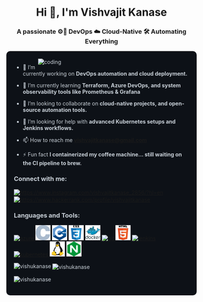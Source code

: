 <h1 align="center">Hi 👋, I'm Vishvajit Kanase</h1>
<h3 align="center">A passionate ⚙️🚀 DevOps ☁️ Cloud-Native 🛠️ Automating Everything</h3>
<div style="background-color:#0d1117; color:#c9d1d9; padding:20px; border-radius:10px">

<img align="right" alt="coding" width="400" src="https://camo.githubusercontent.com/130ffc354b6ee3c8c9e506276e598bf4e19ea7950df203dacf6aeee4fc543a50/68747470733a2f2f616e616c7974696373696e6469616d61672e636f6d2f77702d636f6e74656e742f75706c6f6164732f323031382f31322f646576656c6f7065722d6472696262626c652e676966">

- 🔭 I’m currently working on **DevOps automation and cloud deployment.**

- 🌱 I’m currently learning **Terraform, Azure DevOps, and system observability tools like Prometheus & Grafana**

- 👯 I’m looking to collaborate on **cloud-native projects, and open-source automation tools.**

- 🤝 I’m looking for help with **advanced Kubernetes setups and Jenkins workflows.**

- 📫 How to reach me **vishvajitkanase@gmail.com**

- ⚡ Fun fact **I containerized my coffee machine... still waiting on the CI pipeline to brew.**

<h3 align="left">Connect with me:</h3>
<p align="left">
<a href="https://instagram.com/https://www.instagram.com/vishvajitkanase_2856/?hl=en" target="blank"><img align="center" src="https://raw.githubusercontent.com/rahuldkjain/github-profile-readme-generator/master/src/images/icons/Social/instagram.svg" alt="https://www.instagram.com/vishvajitkanase_2856/?hl=en" height="30" width="40" /></a>
<a href="https://www.hackerrank.com/https://www.hackerrank.com/profile/vishvajitkanase" target="blank"><img align="center" src="https://raw.githubusercontent.com/rahuldkjain/github-profile-readme-generator/master/src/images/icons/Social/hackerrank.svg" alt="https://www.hackerrank.com/profile/vishvajitkanase" height="30" width="40" /></a>
</p>

<h3 align="left">Languages and Tools:</h3>
<p align="left"> <a href="https://azure.microsoft.com/en-in/" target="_blank" rel="noreferrer"> <img src="https://www.vectorlogo.zone/logos/microsoft_azure/microsoft_azure-icon.svg" alt="azure" width="40" height="40"/> </a> <a href="https://www.cprogramming.com/" target="_blank" rel="noreferrer"> <img src="https://raw.githubusercontent.com/devicons/devicon/master/icons/c/c-original.svg" alt="c" width="40" height="40"/> </a> <a href="https://www.w3schools.com/cpp/" target="_blank" rel="noreferrer"> <img src="https://raw.githubusercontent.com/devicons/devicon/master/icons/cplusplus/cplusplus-original.svg" alt="cplusplus" width="40" height="40"/> </a> <a href="https://www.w3schools.com/css/" target="_blank" rel="noreferrer"> <img src="https://raw.githubusercontent.com/devicons/devicon/master/icons/css3/css3-original-wordmark.svg" alt="css3" width="40" height="40"/> </a> <a href="https://www.docker.com/" target="_blank" rel="noreferrer"> <img src="https://raw.githubusercontent.com/devicons/devicon/master/icons/docker/docker-original-wordmark.svg" alt="docker" width="40" height="40"/> </a> <a href="https://git-scm.com/" target="_blank" rel="noreferrer"> <img src="https://www.vectorlogo.zone/logos/git-scm/git-scm-icon.svg" alt="git" width="40" height="40"/> </a> <a href="https://www.w3.org/html/" target="_blank" rel="noreferrer"> <img src="https://raw.githubusercontent.com/devicons/devicon/master/icons/html5/html5-original-wordmark.svg" alt="html5" width="40" height="40"/> </a> <a href="https://www.jenkins.io" target="_blank" rel="noreferrer"> <img src="https://www.vectorlogo.zone/logos/jenkins/jenkins-icon.svg" alt="jenkins" width="40" height="40"/> </a> <a href="https://kubernetes.io" target="_blank" rel="noreferrer"> <img src="https://www.vectorlogo.zone/logos/kubernetes/kubernetes-icon.svg" alt="kubernetes" width="40" height="40"/> </a> <a href="https://www.linux.org/" target="_blank" rel="noreferrer"> <img src="https://raw.githubusercontent.com/devicons/devicon/master/icons/linux/linux-original.svg" alt="linux" width="40" height="40"/> </a> <a href="https://www.nginx.com" target="_blank" rel="noreferrer"> <img src="https://raw.githubusercontent.com/devicons/devicon/master/icons/nginx/nginx-original.svg" alt="nginx" width="40" height="40"/> </a> </p>

<p><img align="left" src="https://github-readme-stats.vercel.app/api/top-langs?username=vishukanase&show_icons=true&locale=en&layout=compact" alt="vishukanase" /></p>

<p>&nbsp;<img align="center" src="https://github-readme-stats.vercel.app/api?username=vishukanase&show_icons=true&locale=en" alt="vishukanase" /></p>

<p><img align="center" src="https://github-readme-streak-stats.herokuapp.com/?user=vishukanase&" alt="vishukanase" /></p>
